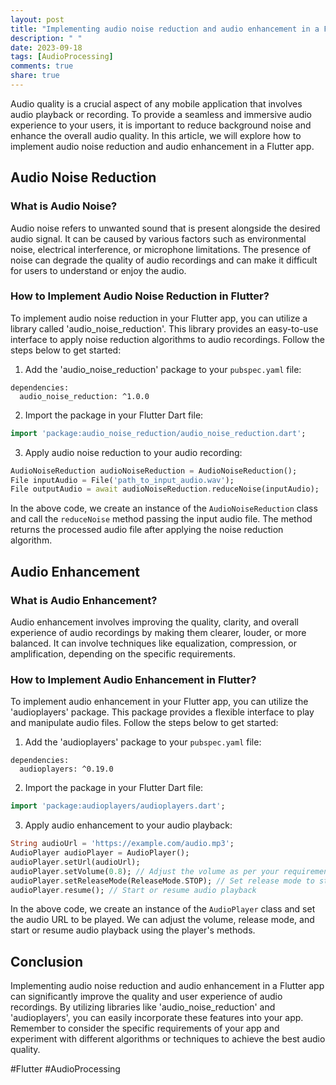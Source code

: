 ```yaml
---
layout: post
title: "Implementing audio noise reduction and audio enhancement in a Flutter app"
description: " "
date: 2023-09-18
tags: [AudioProcessing]
comments: true
share: true
---
```


Audio quality is a crucial aspect of any mobile application that involves audio playback or recording. To provide a seamless and immersive audio experience to your users, it is important to reduce background noise and enhance the overall audio quality. In this article, we will explore how to implement audio noise reduction and audio enhancement in a Flutter app.

## Audio Noise Reduction

### What is Audio Noise?

Audio noise refers to unwanted sound that is present alongside the desired audio signal. It can be caused by various factors such as environmental noise, electrical interference, or microphone limitations. The presence of noise can degrade the quality of audio recordings and can make it difficult for users to understand or enjoy the audio.

### How to Implement Audio Noise Reduction in Flutter?

To implement audio noise reduction in your Flutter app, you can utilize a library called 'audio_noise_reduction'. This library provides an easy-to-use interface to apply noise reduction algorithms to audio recordings. Follow the steps below to get started:

1. Add the 'audio_noise_reduction' package to your `pubspec.yaml` file:

```
dependencies:
  audio_noise_reduction: ^1.0.0
```

2. Import the package in your Flutter Dart file:

```dart
import 'package:audio_noise_reduction/audio_noise_reduction.dart';
```

3. Apply audio noise reduction to your audio recording:

```dart
AudioNoiseReduction audioNoiseReduction = AudioNoiseReduction();
File inputAudio = File('path_to_input_audio.wav');
File outputAudio = await audioNoiseReduction.reduceNoise(inputAudio);
```

In the above code, we create an instance of the `AudioNoiseReduction` class and call the `reduceNoise` method passing the input audio file. The method returns the processed audio file after applying the noise reduction algorithm.

## Audio Enhancement

### What is Audio Enhancement?

Audio enhancement involves improving the quality, clarity, and overall experience of audio recordings by making them clearer, louder, or more balanced. It can involve techniques like equalization, compression, or amplification, depending on the specific requirements.

### How to Implement Audio Enhancement in Flutter?

To implement audio enhancement in your Flutter app, you can utilize the 'audioplayers' package. This package provides a flexible interface to play and manipulate audio files. Follow the steps below to get started:

1. Add the 'audioplayers' package to your `pubspec.yaml` file:

```
dependencies:
  audioplayers: ^0.19.0
```

2. Import the package in your Flutter Dart file:

```dart
import 'package:audioplayers/audioplayers.dart';
```

3. Apply audio enhancement to your audio playback:

```dart
String audioUrl = 'https://example.com/audio.mp3';
AudioPlayer audioPlayer = AudioPlayer();
audioPlayer.setUrl(audioUrl);
audioPlayer.setVolume(0.8); // Adjust the volume as per your requirement
audioPlayer.setReleaseMode(ReleaseMode.STOP); // Set release mode to stop after completion
audioPlayer.resume(); // Start or resume audio playback
```

In the above code, we create an instance of the `AudioPlayer` class and set the audio URL to be played. We can adjust the volume, release mode, and start or resume audio playback using the player's methods.

## Conclusion

Implementing audio noise reduction and audio enhancement in a Flutter app can significantly improve the quality and user experience of audio recordings. By utilizing libraries like 'audio_noise_reduction' and 'audioplayers', you can easily incorporate these features into your app. Remember to consider the specific requirements of your app and experiment with different algorithms or techniques to achieve the best audio quality.

#Flutter #AudioProcessing